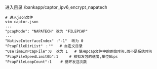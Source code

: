 进入目录 /bankapp/captor_ipv6_encrypt_napatech

```shell
# 进入json文件
vim captor.json
...
"pcapMode": "NAPATECH" 改为 "FILEPCAP"
...
"NativeInterfaceIndex" :"-1"  改为 0
"PcapFileDirList" ：""   # 自定义目录
"UseTimeInPcapFile":0  改为 1   # 使用pcap文件中的原始时间,而不是系统时间
"PcapFileSpeedLimitGb":1     # 模拟发包的速度,单位Gbps
"PcapFileLoopCount":1    # 循环发送次数
```

